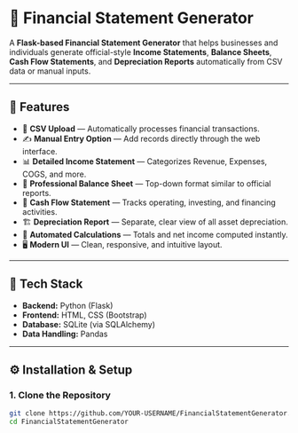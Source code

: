 # 💼 Financial Statement Generator

A **Flask-based Financial Statement Generator** that helps businesses and individuals generate official-style **Income Statements**, **Balance Sheets**, **Cash Flow Statements**, and **Depreciation Reports** automatically from CSV data or manual inputs.

---

## 🚀 Features

- 📂 **CSV Upload** — Automatically processes financial transactions.
- ✍️ **Manual Entry Option** — Add records directly through the web interface.
- 📊 **Detailed Income Statement** — Categorizes Revenue, Expenses, COGS, and more.
- 🧾 **Professional Balance Sheet** — Top-down format similar to official reports.
- 💸 **Cash Flow Statement** — Tracks operating, investing, and financing activities.
- 🏗️ **Depreciation Report** — Separate, clear view of all asset depreciation.
- 🧮 **Automated Calculations** — Totals and net income computed instantly.
- 🖥️ **Modern UI** — Clean, responsive, and intuitive layout.

---

## 🧰 Tech Stack

- **Backend:** Python (Flask)
- **Frontend:** HTML, CSS (Bootstrap)
- **Database:** SQLite (via SQLAlchemy)
- **Data Handling:** Pandas

---

## ⚙️ Installation & Setup

### 1. Clone the Repository
```bash
git clone https://github.com/YOUR-USERNAME/FinancialStatementGenerator.git
cd FinancialStatementGenerator
